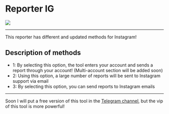 # Reporter IG

<img src="https://github.com/esfelorm/ReporterInstagram-/assets/175118235/77243dd9-424f-4e48-a455-c827d150b3d9"> 

------------------

This reporter has different and updated methods for Instagram! 

## Description of methods 

- 1: By selecting this option, the tool enters your account and sends a report through your account! (Multi-account section will be added soon)
- 2: Using this option, a large number of reports will be sent to Instagram support via email
- 3: By selecting this option, you can send reports to Instagram emails

------------------


Soon I will put a free version of this tool in the <a href="https://t.me/esfelurm"> Telegram channel</a>, but the vip of this tool is more powerful! 
